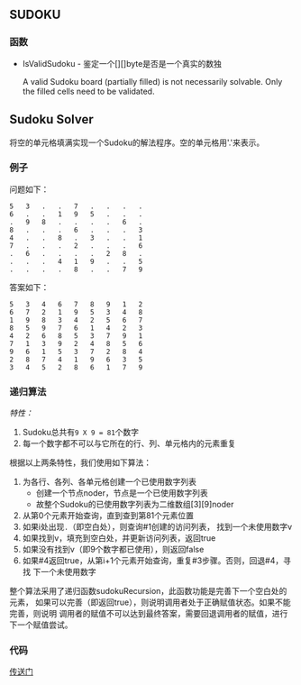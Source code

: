 ## SUDOKU

### 函数

- IsValidSudoku - 鉴定一个[][]byte是否是一个真实的数独

    A valid Sudoku board (partially filled) is not necessarily solvable.
    Only the filled cells need to be validated.

## Sudoku Solver

将空的单元格填满实现一个Sudoku的解法程序。空的单元格用'.'来表示。

### 例子

问题如下：

    5   3   .   .   7   .   .   .   .
    6   .   .   1   9   5   .   .   .
    .   9   8   .   .   .   .   6   .
    8   .   .   .   6   .   .   .   3
    4   .   .   8   .   3   .   .   1
    7   .   .   .   2   .   .   .   6
    .   6   .   .   .   .   2   8   .
    .   .   .   4   1   9   .   .   5
    .   .   .   .   8   .   .   7   9

答案如下：

    5   3   4   6   7   8   9   1   2
    6   7   2   1   9   5   3   4   8
    1   9   8   3   4   2   5   6   7
    8   5   9   7   6   1   4   2   3
    4   2   6   8   5   3   7   9   1
    7   1   3   9   2   4   8   5   6
    9   6   1   5   3   7   2   8   4
    2   8   7   4   1   9   6   3   5
    3   4   5   2   8   6   1   7   9

### 递归算法

*特性：*

1. Sudoku总共有`9 X 9 = 81`个数字
2. 每一个数字都不可以与它所在的行、列、单元格内的元素重复

根据以上两条特性，我们使用如下算法：

1. 为各行、各列、各单元格创建一个已使用数字列表
    - 创建一个节点noder，节点是一个已使用数字列表
    - 故整个Sudoku的已使用数字列表为二维数组[3][9]noder
2. 从第0个元素开始查询，直到查到第81个元素位置
3. 如果i处出现`.`（即空白处），则查询#1创建的访问列表，
找到一个未使用数字v
4. 如果找到v，填充到空白处，并更新访问列表，返回true
5. 如果没有找到v（即9个数字都已使用），则返回false
6. 如果#4返回true，从第i+1个元素开始查询，重复#3步骤。否则，回退#4，寻找
下一个未使用数字

整个算法采用了递归函数sudokuRecursion，此函数功能是完善下一个空白处的元素，
如果可以完善（即返回true），则说明调用者处于正确赋值状态。如果不能完善，则说明
调用者的赋值不可以达到最终答案，需要回退调用者的赋值，进行下一个赋值尝试。

### 代码

[传送门](https://github.com/BlurtHeart/algorithms/tree/master/sudoku/utils.go#L67)